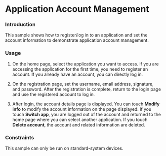 # Application Account Management

### Introduction

This sample shows how to register/log in to an application and set the account information to demonstrate application account management.

### Usage

1. On the home page, select the application you want to access. If you are accessing the application for the first time, you need to register an account. If you already have an account, you can directly log in.

2. On the registration page, set the username, email address, signature, and password. After the registration is complete, return to the login page and use the registered account to log in.

3. After login, the account details page is displayed. You can touch **Modify info** to modify the account information on the page displayed. If you touch **Switch app**, you are logged out of the account and returned to the home page where you can select another application. If you touch **Delete account**, the account and related information are deleted.

### Constraints

This sample can only be run on standard-system devices.
